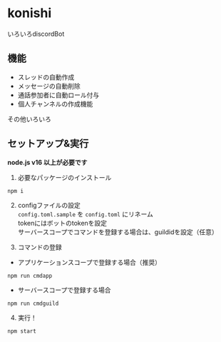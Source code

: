 # konishi
いろいろdiscordBot

## 機能
- スレッドの自動作成
- メッセージの自動削除
- 通話参加者に自動ロール付与
- 個人チャンネルの作成機能

その他いろいろ

## セットアップ&実行

**node.js v16 以上が必要です**

1. 必要なパッケージのインストール  
```
npm i
```

2. configファイルの設定  
`config.toml.sample` を `config.toml` にリネーム  
tokenにはボットのtokenを設定  
サーバースコープでコマンドを登録する場合は、guildidを設定（任意）

3. コマンドの登録  

- アプリケーションスコープで登録する場合（推奨）
```
npm run cmdapp
```
- サーバースコープで登録する場合
```
npm run cmdguild
```

4. 実行！  
```
npm start
```
